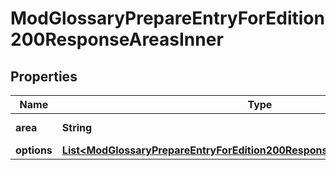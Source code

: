 

# ModGlossaryPrepareEntryForEdition200ResponseAreasInner


## Properties

| Name | Type | Description | Notes |
|------------ | ------------- | ------------- | -------------|
|**area** | **String** | File area name. |  [optional] |
|**options** | [**List&lt;ModGlossaryPrepareEntryForEdition200ResponseAreasInnerOptionsInner&gt;**](ModGlossaryPrepareEntryForEdition200ResponseAreasInnerOptionsInner.md) |  |  [optional] |



